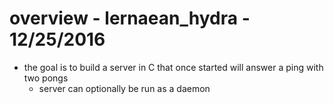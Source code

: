 # overview - lernaean_hydra - 12/25/2016


* the goal is to build a server in C that once started will answer a ping with two pongs
	* server can optionally be run as a daemon

	






